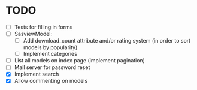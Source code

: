 # TODO    
- [ ] Tests for filling in forms
- [ ] SasviewModel:
    - [ ] Add download_count attribute and/or rating system (in order to sort models by popularity)
    - [ ] Implement categories
- [ ] List all models on index page (implement pagination)
- [ ] Mail server for password reset
- [x] Implement search
- [x] Allow commenting on models
